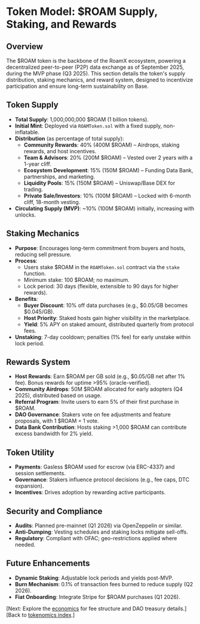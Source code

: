 # Token Model: $ROAM Supply, Staking, and Rewards

## Overview

The $ROAM token is the backbone of the RoamX ecosystem, powering a decentralized peer-to-peer (P2P) data exchange as of September 2025, during the MVP phase (Q3 2025). This section details the token's supply distribution, staking mechanics, and reward system, designed to incentivize participation and ensure long-term sustainability on Base.

## Token Supply

- **Total Supply**: 1,000,000,000 $ROAM (1 billion tokens).
- **Initial Mint**: Deployed via `ROAMToken.sol` with a fixed supply, non-inflatable.
- **Distribution** (as percentage of total supply):
  - **Community Rewards**: 40% (400M $ROAM) – Airdrops, staking rewards, and host incentives.
  - **Team & Advisors**: 20% (200M $ROAM) – Vested over 2 years with a 1-year cliff.
  - **Ecosystem Development**: 15% (150M $ROAM) – Funding Data Bank, partnerships, and marketing.
  - **Liquidity Pools**: 15% (150M $ROAM) – Uniswap/Base DEX for trading.
  - **Private Sale/Investors**: 10% (100M $ROAM) – Locked with 6-month cliff, 18-month vesting.
- **Circulating Supply (MVP)**: ~10% (100M $ROAM) initially, increasing with unlocks.

## Staking Mechanics

- **Purpose**: Encourages long-term commitment from buyers and hosts, reducing sell pressure.
- **Process**:
  - Users stake $ROAM in the `ROAMToken.sol` contract via the `stake` function.
  - Minimum stake: 100 $ROAM; no maximum.
  - Lock period: 30 days (flexible, extensible to 90 days for higher rewards).
- **Benefits**:
  - **Buyer Discount**: 10% off data purchases (e.g., $0.05/GB becomes $0.045/GB).
  - **Host Priority**: Staked hosts gain higher visibility in the marketplace.
  - **Yield**: 5% APY on staked amount, distributed quarterly from protocol fees.
- **Unstaking**: 7-day cooldown; penalties (1% fee) for early unstake within lock period.

## Rewards System

- **Host Rewards**: Earn $ROAM per GB sold (e.g., $0.05/GB net after 1% fee). Bonus rewards for uptime >95% (oracle-verified).
- **Community Airdrops**: 50M $ROAM allocated for early adopters (Q4 2025), distributed based on usage.
- **Referral Program**: Invite users to earn 5% of their first purchase in $ROAM.
- **DAO Governance**: Stakers vote on fee adjustments and feature proposals, with 1 $ROAM = 1 vote.
- **Data Bank Contribution**: Hosts staking >1,000 $ROAM can contribute excess bandwidth for 2% yield.

## Token Utility

- **Payments**: Gasless $ROAM used for escrow (via ERC-4337) and session settlements.
- **Governance**: Stakers influence protocol decisions (e.g., fee caps, DTC expansion).
- **Incentives**: Drives adoption by rewarding active participants.

## Security and Compliance

- **Audits**: Planned pre-mainnet (Q1 2026) via OpenZeppelin or similar.
- **Anti-Dumping**: Vesting schedules and staking locks mitigate sell-offs.
- **Regulatory**: Compliant with OFAC; geo-restrictions applied where needed.

## Future Enhancements

- **Dynamic Staking**: Adjustable lock periods and yields post-MVP.
- **Burn Mechanism**: 0.1% of transaction fees burned to reduce supply (Q2 2026).
- **Fiat Onboarding**: Integrate Stripe for $ROAM purchases (Q1 2026).

[Next: Explore the [economics](economics.md) for fee structure and DAO treasury details.]
[Back to [tokenomics index](index.md).]
